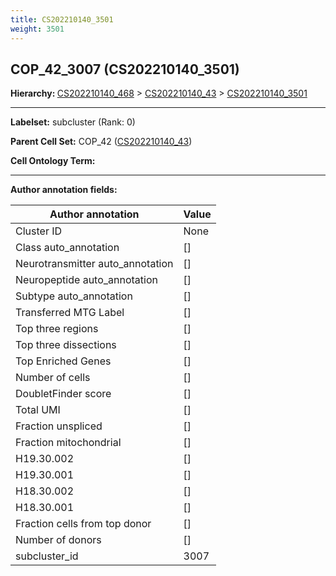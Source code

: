 ```yaml
---
title: CS202210140_3501
weight: 3501
---
```

## COP_42_3007 (CS202210140_3501)
<b>Hierarchy: </b>
[CS202210140_468](cell_sets/CS202210140_468.md) >
[CS202210140_43](cell_sets/CS202210140_43.md) >
[CS202210140_3501](cell_sets/CS202210140_3501.md)

---


**Labelset:** subcluster (Rank: 0)

**Parent Cell Set:** COP_42 ([CS202210140_43](cell_sets/CS202210140_43.md))



**Cell Ontology Term:** 

[MARKER GENES.]: #


---

[TRANSFERRED ANNOTATIONS.]: #


[AUTHOR ANNOTATION FIELDS.]: #


**Author annotation fields:**

| Author annotation | Value |
|-------------------|-------|
|Cluster ID|None|
|Class auto_annotation|[]|
|Neurotransmitter auto_annotation|[]|
|Neuropeptide auto_annotation|[]|
|Subtype auto_annotation|[]|
|Transferred MTG Label|[]|
|Top three regions|[]|
|Top three dissections|[]|
|Top Enriched Genes|[]|
|Number of cells|[]|
|DoubletFinder score|[]|
|Total UMI|[]|
|Fraction unspliced|[]|
|Fraction mitochondrial|[]|
|H19.30.002|[]|
|H19.30.001|[]|
|H18.30.002|[]|
|H18.30.001|[]|
|Fraction cells from top donor|[]|
|Number of donors|[]|
|subcluster_id|3007|
